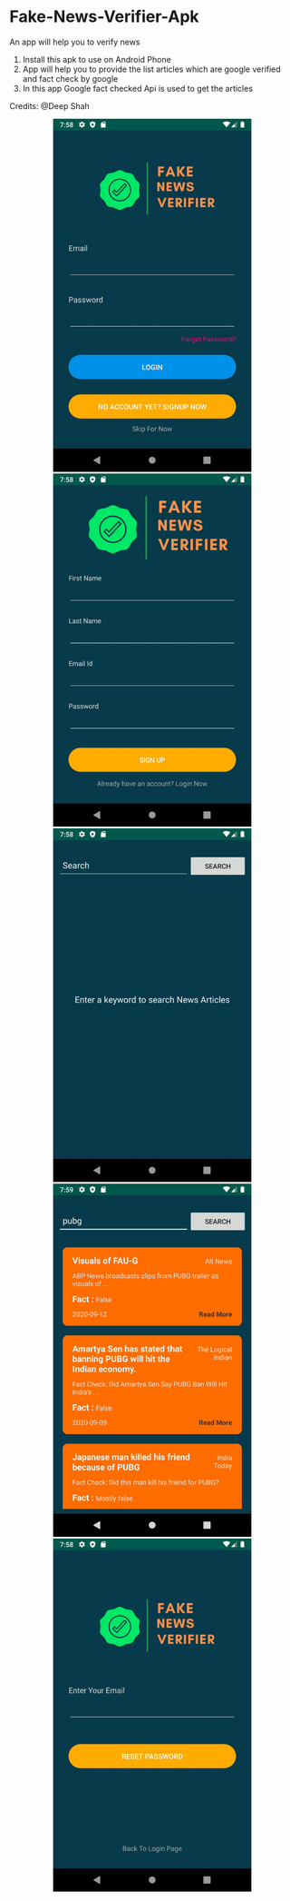 # Fake-News-Verifier-Apk
An app will help you to verify news

1. Install this apk to use on Android Phone
2. App will help you to provide the list articles which are google verified and fact check by google
3. In this app Google fact checked Api is used to get the articles

Credits: @Deep Shah

<p align="center">
  <img src="https://github.com/Deeps966/Fake-News-Verifier/blob/main/Login%20Page.jpg" width="350">
  <img src="https://github.com/Deeps966/Fake-News-Verifier/blob/main/Signup%20Page.jpg" width="350">
  <img src="https://github.com/Deeps966/Fake-News-Verifier/blob/main/Dashboard%20page.jpg" width="350">
  <img src="https://github.com/Deeps966/Fake-News-Verifier/blob/main/Search%20Page.jpg" width="350">
  <img src="https://github.com/Deeps966/Fake-News-Verifier/blob/main/Forget%20Pass%20Page.jpg" width="350">  
</p>


